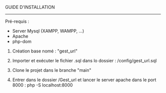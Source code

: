GUIDE D'INSTALLATION
___________________

Pré-requis : 
  - Server Mysql (XAMPP, WAMPP, ...)
  - Apache 
  - php-dom

1. Création base nomé : "gest_url"
2. Importer et exécuter le fichier .sql dans lo dossier : 
  /config/gest_url.sql
3. Clone le projet dans le branche "main"

4. Entrer dans le dossier /Gest_url et lancer le server apache dans le port 8000 : 
    php -S localhost:8000 
